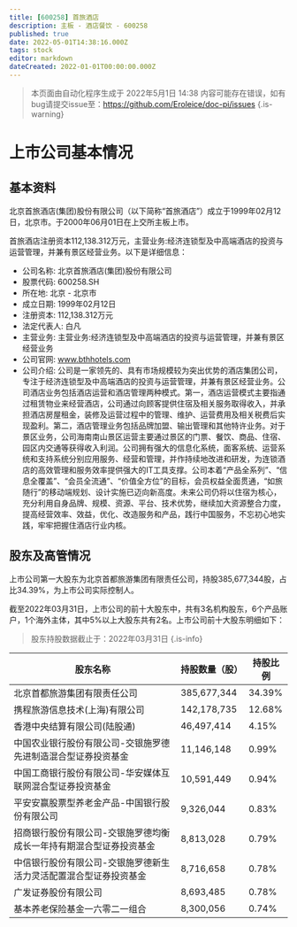 ```yaml
---
title: [600258] 首旅酒店
description: 主板 - 酒店餐饮 - 600258
published: true
date: 2022-05-01T14:38:16.000Z
tags: stock
editor: markdown
dateCreated: 2022-01-01T00:00:00.000Z
---
```


> 本页面由自动化程序生成于 2022年5月1日 14:38
> 内容可能存在错误，如有bug请提交issue至：https://github.com/Eroleice/doc-pi/issues
{.is-warning}

# 上市公司基本情况

## 基本资料

北京首旅酒店(集团)股份有限公司（以下简称“首旅酒店”）成立于1999年02月12日，北京市。于2000年06月01日在上交所主板上市。

首旅酒店注册资本112,138.312万元，主营业务:经济连锁型及中高端酒店的投资与运营管理，并兼有景区经营业务。以下是详细信息：

- 公司名称: 北京首旅酒店(集团)股份有限公司
- 股票代码: 600258.SH
- 所在地: 北京 - 北京市
- 成立日期: 1999年02月12日
- 注册资本: 112,138.312万元
- 法定代表人: 白凡
- 主营业务: 主营业务:经济连锁型及中高端酒店的投资与运营管理，并兼有景区经营业务
- 公司官网: www.bthhotels.com
- 公司介绍: 公司是一家领先的、具有市场规模较为突出优势的酒店集团公司，专注于经济连锁型及中高端酒店的投资与运营管理，并兼有景区经营业务。公司酒店业务包括酒店运营和酒店管理两种模式。第一，酒店运营模式主要指通过租赁物业来经营酒店，公司通过向顾客提供住宿及相关服务取得收入，并承担酒店房屋租金，装修及运营过程中的管理、维护、运营费用及相关税费后实现盈利。第二，酒店管理业务包括品牌加盟、输出管理和其他特许业务。对于景区业务，公司海南南山景区运营主要通过景区的门票、餐饮、商品、住宿、园区内交通等获得收入利润。公司拥有强大的信息化系统，面客系统、运营系统和支持系统分别应用服务、经营和管理，并作持续地改进和研发，为连锁酒店的高效管理和服务效率提供强大的IT工具支撑。公司本着“产品全系列”、“信息全覆盖”、“会员全流通”、“价值全方位”的目标，会员权益全面贯通，“如旅随行”的移动端规划、设计实施已迈向新高度。未来公司仍将以住宿为核心，充分利用自身品牌、规模、资源、平台、技术优势，继续加大资源整合力度，提高经营效率、效益，优化、改造服务和产品，践行中国服务，不忘初心地实践，牢牢把握住酒店行业内核。


## 股东及高管情况

上市公司第一大股东为北京首都旅游集团有限责任公司，持股385,677,344股，占比34.39%，为上市公司实际控制人。

截至2022年03月31日，上市公司的前十大股东中，共有3名机构股东，6个产品账户，1个海外主体，其中5%以上大股东共有2名。上市公司前十大股东明细如下：

> 股东持股数据截止于：2022年03月31日
{.is-info}

| 股东名称 | 持股数量（股） | 持股比例 |
| --- | --- | --- |
| 北京首都旅游集团有限责任公司 | 385,677,344 | 34.39% |
| 携程旅游信息技术(上海)有限公司 | 142,178,735 | 12.68% |
| 香港中央结算有限公司(陆股通) | 46,497,414 | 4.15% |
| 中国农业银行股份有限公司-交银施罗德先进制造混合型证券投资基金 | 11,146,148 | 0.99% |
| 中国工商银行股份有限公司-华安媒体互联网混合型证券投资基金 | 10,591,449 | 0.94% |
| 平安安赢股票型养老金产品-中国银行股份有限公司 | 9,326,044 | 0.83% |
| 招商银行股份有限公司-交银施罗德均衡成长一年持有期混合型证券投资基金 | 8,813,028 | 0.79% |
| 中信银行股份有限公司-交银施罗德新生活力灵活配置混合型证券投资基金 | 8,716,658 | 0.78% |
| 广发证券股份有限公司 | 8,693,485 | 0.78% |
| 基本养老保险基金一六零二一组合 | 8,300,056 | 0.74% |




